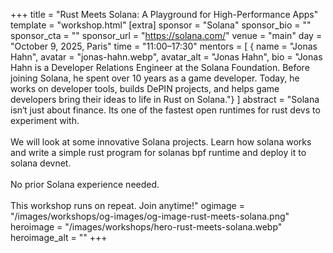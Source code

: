 +++
title = "Rust Meets Solana: A Playground for High-Performance Apps"
template = "workshop.html"
[extra]
  sponsor = "Solana"
  sponsor_bio = ""
  sponsor_cta = ""
  sponsor_url = "https://solana.com/"
  venue = "main"
  day = "October 9, 2025, Paris"
  time = "11:00–17:30"
  mentors = [
    { name = "Jonas Hahn", avatar = "jonas-hahn.webp", avatar_alt = "Jonas Hahn",  bio = "Jonas Hahn is a Developer Relations Engineer at the Solana Foundation. Before joining Solana, he spent over 10 years as a game developer. Today, he works on developer tools, builds DePIN projects, and helps game developers bring their ideas to life in Rust on Solana."}
  ]
  abstract = "Solana isn‘t just about finance. Its one of the fastest open runtimes for rust devs to experiment with.<br/><br/>We will look at some innovative Solana projects. Learn how solana works and write a simple rust program for solanas bpf runtime and deploy it to solana devnet.<br/><br/>No prior Solana experience needed.<br/><br/>This workshop runs on repeat. Join anytime!"
  ogimage = "/images/workshops/og-images/og-image-rust-meets-solana.png"
  heroimage = "/images/workshops/hero-rust-meets-solana.webp"
  heroimage_alt = ""
+++
